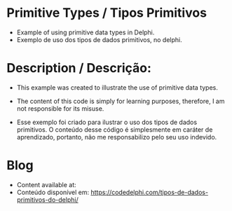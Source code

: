 # Primitive Types / Tipos Primitivos
- Example of using primitive data types in Delphi.
- Exemplo de uso dos tipos de dados primitivos, no delphi.


# Description / Descrição:
- This example was created to illustrate the use of primitive data types.
- The content of this code is simply for learning purposes, therefore, I am not responsible for its misuse.

- Esse exemplo foi criado para ilustrar o uso dos tipos de dados primitivos.
O conteúdo desse código é simplesmente em caráter de aprendizado, portanto, não me responsabilizo pelo seu uso indevido.

# Blog
- Content available at:
- Conteúdo disponível em:
  https://codedelphi.com/tipos-de-dados-primitivos-do-delphi/
